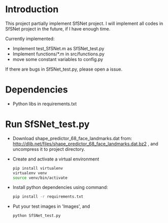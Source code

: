 # Introduction
This project partially implement SfSNet project. 
I will implement all codes in SfSNet project in the future,
if I have enough time.

Currently implemented:
* Implement test_SfSNet.m as SfSNet_test.py
* Implement functions/*.m in src/functions.py
* move some constant variables to config.py 

If there are bugs in SfSNet_test.py, please open a issue.

# Dependencies
* Python libs in requirements.txt

# Run SfSNet_test.py
* Download shape_predictor_68_face_landmarks.dat from:
http://dlib.net/files/shape_predictor_68_face_landmarks.dat.bz2 , 
and uncompress it to project directory.

* Create and activate a virtual environment
    ```bash
    pip install virtualenv
    virtualenv venv
    source venv/bin/activate
    ```
* Install python dependencies using command:
    ```bash
    pip install -r requirements.txt
    ```
* Put your test images in 'Images', and 
    ```bash
    python SfSNet_test.py
    ```
